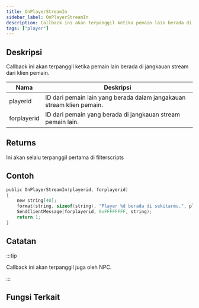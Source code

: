```yaml
---
title: OnPlayerStreamIn
sidebar_label: OnPlayerStreamIn
description: Callback ini akan terpanggil ketika pemain lain berada di jangkauan stream dari klien pemain.
tags: ["player"]
---
```


## Deskripsi

Callback ini akan terpanggil ketika pemain lain berada di jangkauan stream dari klien pemain.


| Nama        | Deskripsi                                                 |
| ----------- | ------------------------------------------------------ |
| playerid    | ID dari pemain lain yang berada dalam jangakauan stream klien pemain. |
| forplayerid | ID dari pemain yang berada di jangkauan stream pemain lain. |

## Returns

Ini akan selalu terpanggil pertama di filterscripts

## Contoh
```c
public OnPlayerStreamIn(playerid, forplayerid)
{
    new string[40];
    format(string, sizeof(string), "Player %d berada di sekitarmu.", playerid);
    SendClientMessage(forplayerid, 0xFFFFFFFF, string);
    return 1;
}
```

## Catatan

:::tip

Callback ini akan terpanggil juga oleh NPC.

:::


## Fungsi Terkait
